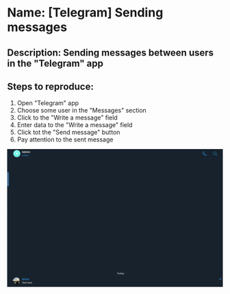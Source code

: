 # Name: [Telegram] Sending messages

## Description:  Sending messages between users in the "Telegram" app

## Steps to reproduce: 
1. Open "Telegram" app
2. Choose some user in the "Messages" section
3. Click to the "Write a message" field
4. Enter data to the "Write a message" field
5. Click tot the "Send message" button
6. Pay attention to the sent message

![Image](/Image.png)
